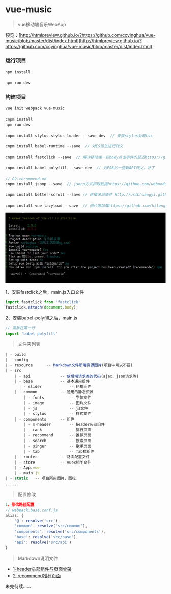 # vue-music

> vue移动端音乐WebApp

预览：[http://htmlpreview.github.io/?https://github.com/ccyinghua/vue-music/blob/master/dist/index.html](http://htmlpreview.github.io/?https://github.com/ccyinghua/vue-music/blob/master/dist/index.html)

### 运行项目

```javascript
npm install

npm run dev
```

### 构建项目

```javascript
vue init webpack vue-music

cnpm install
npm run dev

cnpm install stylus stylus-loader --save-dev  // 安装stylus处理css

cnpm install babel-runtime --save  // 对ES语法进行转义 

cnpm install fastclick --save  // 解决移动端一些body点击事件的延迟https://github.com/ftlabs/fastclick

cnpm install babel-polyfill --save-dev  // 对ES6的一些新API转义，补丁

// 02-recommend.md
cnpm install jsonp --save  // jsonp方式抓取数据https://github.com/webmodules/jsonp

cnpm install better-scroll --save // 轮播滚动插件 http://ustbhuangyi.github.io/better-scroll/doc/

cnpm install vue-lazyload --save  // 图片懒加载https://github.com/hilongjw/vue-lazyload

```
![](resource/1.jpg)

1、安装fastclick之后，main.js入口文件
```js
import fastclick from 'fastclick'
fastclick.attach(document.body);
```
2、安装babel-polyfill之后，main.js
```js
// 需放在第一行
import 'babel-polyfill'
```

> 文件夹列表

```javascript
| - build
| - config
| - resource      -- Markdown文件所用资源图片(项目中可以不要)
| - src
    | - api             -- 放后端请求类的代码(ajax，json请求等)
    | - base            -- 基本通用组件
      | - slider            -- 轮播组件
    | - common          -- 通用的静态资源
        | - fonts           -- 字体文件
        | - image           -- 图片文件
        | - js              -- js文件
        | - stylus          -- 样式文件
    | - components      -- 组件
        | - m-header        -- header头部组件
        | - rank            -- 排行页面
        | - recommend       -- 推荐页面
        | - search          -- 搜索页面
        | - singer          -- 歌手页面
        | - tab             -- Tab栏组件
    | - router          -- 路由配置文件
    | - store           -- vuex相关文件
    | - App.vue
    | - main.js
| - static   -- 项目所用图片，图标
......

```

> 配置修改

```javascript
1、修改路径配置
// webpack.base.conf.js
alias: {
    '@': resolve('src'),
    'common': resolve('src/common'),
    'components': resolve('src/components'),
    'base': resolve('src/base'),
    'api': resolve('src/api')
}
```

> Markdown说明文件

- [1-header头部组件与页面骨架](https://github.com/ccyinghua/vue-music/blob/master/01-header.md)<br>
- [2-recommend推荐页面](https://github.com/ccyinghua/vue-music/blob/master/02-recommend.md)


未完待续......












